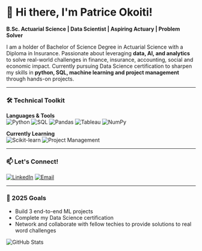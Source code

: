 # 👋 Hi there, I'm Patrice Okoiti! 

**B.Sc. Actuarial Science | Data Scientist | Aspiring Actuary | Problem Solver**

I am a holder of Bachelor of Science Degree in Actuarial Science with a Diploma in Insurance. 
Passionate about leveraging **data, AI, and analytics** to solve real-world challenges in finance, insurance, accounting, social and economic impact. Currently pursuing Data Science certification to sharpen my skills in **python, SQL, machine learning and project management** through hands-on projects.

---

### 🛠️ Technical Toolkit
**Languages & Tools**  
![Python](https://img.shields.io/badge/Python-3776AB?style=flat&logo=python&logoColor=white)
![SQL](https://img.shields.io/badge/SQL-4479A1?style=flat&logo=postgresql&logoColor=white)
![Pandas](https://img.shields.io/badge/Pandas-150458?style=flat&logo=pandas&logoColor=white)
![Tableau](https://img.shields.io/badge/Tableau-E97627?style=flat&logo=tableau&logoColor=white)
![NumPy](https://img.shields.io/badge/NumPy-013243?style=flat&logo=numpy&logoColor=white)

**Currently Learning**  
![Scikit-learn](https://img.shields.io/badge/Scikit--learn-F7931E?style=flat&logo=scikitlearn&logoColor=white)
![Project Management](https://img.shields.io/badge/Agile-0096D6?style=flat&logo=agile&logoColor=white)

---

### 📫 Let's Connect!
[![LinkedIn](https://img.shields.io/badge/LinkedIn-0A66C2?style=for-the-badge&logo=linkedin&logoColor=white)](https://www.linkedin.com/in/patrice-okemo-okoiti/)
[![Email](https://img.shields.io/badge/Email-D14836?style=for-the-badge&logo=gmail&logoColor=white)](mailto:okoitipatrice96@gmail.com)

---

### 🎯 2025 Goals
- Build 3 end-to-end ML projects
- Complete my Data Science certification
- Network and collaborate with fellow techies to provide solutions to real word challenges

![GitHub Stats](https://github-readme-stats.vercel.app/api?username=Patoh254code&show_icons=true&theme=radical)
